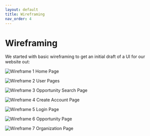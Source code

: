 ```yaml
---
layout: default
title: Wireframing
nav_order: 4
---
```


# Wireframing

We started with basic wireframing to get an initial draft of a UI for our website out:

![Wireframe 1](https://user-images.githubusercontent.com/6775270/169416626-0cbc4822-cd12-4efe-aec7-a02990742881.jpg)
Home Page

![Wireframe 2](https://user-images.githubusercontent.com/6775270/169416700-20e24682-09e9-479c-9dde-99a5448178be.jpg)
User Pages

![Wireframe 3](https://user-images.githubusercontent.com/6775270/169416726-c2cc75fe-2a60-4d1c-b0cd-9091a6e3416b.jpg)
Opportunity Search Page

![Wireframe 4](https://user-images.githubusercontent.com/6775270/169416738-65da163b-65e9-4436-9f13-1c97d2af2c85.jpg)
Create Account Page

![Wireframe 5](https://user-images.githubusercontent.com/6775270/169416749-b5577d0c-2f7e-4b48-ad1c-b4504c79b3e8.jpg)
Login Page

![Wireframe 6](https://user-images.githubusercontent.com/6775270/169416767-a63c0b41-2c58-441b-ae2f-e0724843044c.jpg)
Opportunity Page

![Wireframe 7](https://user-images.githubusercontent.com/6775270/169416774-ec310b54-c355-4055-99be-ed54a8bcdaf8.jpg)
Organization Page
